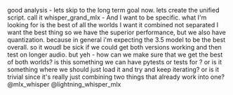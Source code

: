 good analysis - lets skip to the long term goal now. lets create the unified script. call it whisper_grand_mlx - And I want to be specific. what I'm looking for is the best of all the worlds I want it combined not separated I want the best thing so we have the superior performance, but we also have quantization. because in general i'm expecting the 3.5 model to be the best overall. so it woudl be sick if we could get both versions working and then test on longer audio. but yeh - how can we make sure that we get the best of both worlds? is this something we can have pytests or tests for ? or is it something where we should just load it and try and keep iterating? or is it trivial since it's really just combining two things that already work into one? @mlx_whisper @lightning_whisper_mlx
